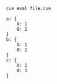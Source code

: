 ```shell
cue eval file.cue
```

```shell
a: {
    X: 1
    O: 2
}
b: {
    X: 1
    O: 2
}
c: {
    X: 1
    O: 3
}
```